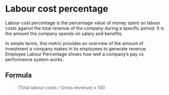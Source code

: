 # Labour cost percentage 

Labour cost percentage is the percentage value of money spent on labour costs against the total revenue of the company during a specific period. It is the amount the company spends on salary and benefits.

In simple terms, this metric provides an overview of the amount of investment a company makes in its employees to generate revenue. Employee Labour Percentage shows how well a company’s pay vs performance system works.

## Formula

> (Total labour costs / Gross revenue) x 100